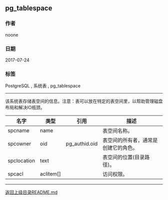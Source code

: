 ## pg_tablespace

### 作者
noone

### 日期
2017-07-24

### 标签
PostgreSQL , 系统表 , pg_tablespace

----

该系统表存储表空间的信息。注意：表可以放在特定的表空间里，以帮助管理磁盘布局和解决IO瓶颈。

| 名字 | 类型 | 引用 | 描述 |
| ---- | ---- | ---- | ---- |
| spcname	| name	| | 表空间名称。|
| spcowner	| oid	| pg_authid.oid	| 表空间的所有者，通常是创建它的角色。|
| spclocation| 	text	| | 表空间的位置(目录路径)。|
| spcacl	| aclitem[]	| | 访问权限。|
---
[返回上级目录README.md](../README.md)
